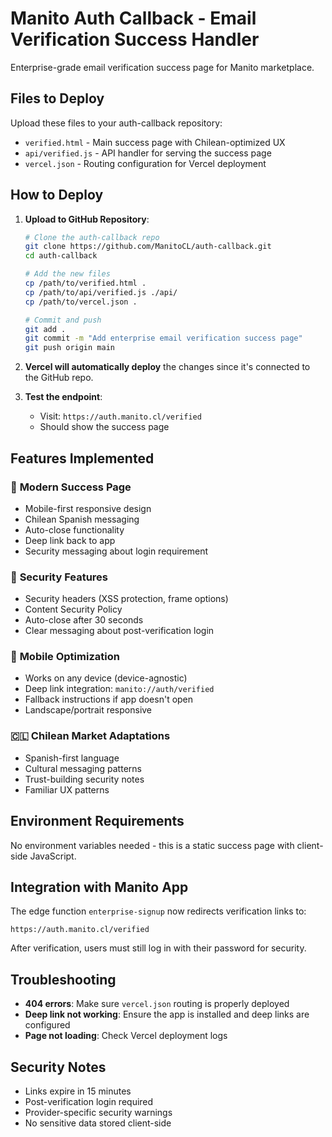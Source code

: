 # Manito Auth Callback - Email Verification Success Handler

Enterprise-grade email verification success page for Manito marketplace.

## Files to Deploy

Upload these files to your auth-callback repository:

- `verified.html` - Main success page with Chilean-optimized UX
- `api/verified.js` - API handler for serving the success page
- `vercel.json` - Routing configuration for Vercel deployment

## How to Deploy

1. **Upload to GitHub Repository**:
   ```bash
   # Clone the auth-callback repo
   git clone https://github.com/ManitoCL/auth-callback.git
   cd auth-callback

   # Add the new files
   cp /path/to/verified.html .
   cp /path/to/api/verified.js ./api/
   cp /path/to/vercel.json .

   # Commit and push
   git add .
   git commit -m "Add enterprise email verification success page"
   git push origin main
   ```

2. **Vercel will automatically deploy** the changes since it's connected to the GitHub repo.

3. **Test the endpoint**:
   - Visit: `https://auth.manito.cl/verified`
   - Should show the success page

## Features Implemented

### 🎨 **Modern Success Page**
- Mobile-first responsive design
- Chilean Spanish messaging
- Auto-close functionality
- Deep link back to app
- Security messaging about login requirement

### 🔐 **Security Features**
- Security headers (XSS protection, frame options)
- Content Security Policy
- Auto-close after 30 seconds
- Clear messaging about post-verification login

### 📱 **Mobile Optimization**
- Works on any device (device-agnostic)
- Deep link integration: `manito://auth/verified`
- Fallback instructions if app doesn't open
- Landscape/portrait responsive

### 🇨🇱 **Chilean Market Adaptations**
- Spanish-first language
- Cultural messaging patterns
- Trust-building security notes
- Familiar UX patterns

## Environment Requirements

No environment variables needed - this is a static success page with client-side JavaScript.

## Integration with Manito App

The edge function `enterprise-signup` now redirects verification links to:
```
https://auth.manito.cl/verified
```

After verification, users must still log in with their password for security.

## Troubleshooting

- **404 errors**: Make sure `vercel.json` routing is properly deployed
- **Deep link not working**: Ensure the app is installed and deep links are configured
- **Page not loading**: Check Vercel deployment logs

## Security Notes

- Links expire in 15 minutes
- Post-verification login required
- Provider-specific security warnings
- No sensitive data stored client-side